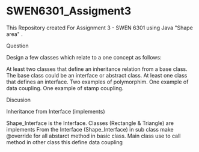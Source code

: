 # SWEN6301_Assigment3
This Repository created For Assignment 3 - SWEN 6301 using Java "Shape area" .

Question

Design a few classes which relate to a one concept as follows:

At least two classes that define an inheritance relation from a base class. The base class could be an interface or abstract class.
At least one class that defines an interface.
Two examples of polymorphim.
One example of data coupling.
One example of stamp coupling.

Discusion 

Inheritance from Interface (implements)

Shape_Interface is the Interface.
Classes (Rectangle & Triangle) are implements From the Interface (Shape_Interface)
in sub class make @override for all abstarct method in basic class.
Main class use to call method in other class this define data coupling 
